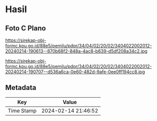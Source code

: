 # Hasil

## Foto C Plano

https://sirekap-obj-formc.kpu.go.id/88e5/pemilu/pdpr/34/04/02/20/02/3404022002012-20240214-190613--870b68f2-848a-4ac8-b639-d5df208a34c2.jpg

https://sirekap-obj-formc.kpu.go.id/88e5/pemilu/pdpr/34/04/02/20/02/3404022002012-20240214-190707--d536a6ca-0e60-482d-9afe-0ee0ff194cc8.jpg


## Metadata

| Key        | Value               |
| ---------- | ------------------- |
| Time Stamp | 2024-02-14 21:46:52 |



